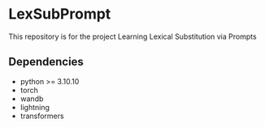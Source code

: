 # LexSubPrompt
This repository is for the project Learning Lexical Substitution via Prompts

## Dependencies
+ python >= 3.10.10
+ torch
+ wandb
+ lightning
+ transformers
